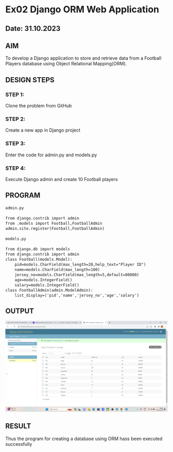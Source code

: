 # Ex02 Django ORM Web Application
## Date: 31.10.2023

## AIM
To develop a Django application to store and retrieve data from a Football Players database using Object Relational Mapping(ORM).


## DESIGN STEPS

### STEP 1:
Clone the problem from GitHub

### STEP 2:
Create a new app in Django project

### STEP 3:
Enter the code for admin.py and models.py

### STEP 4:
Execute Django admin and create 10 Football players

## PROGRAM
```
admin.py

from django.contrib import admin
from .models import Football,FootballAdmin
admin.site.register(Football,FootballAdmin)

models.py

from django.db import models
from django.contrib import admin
class Football(models.Model):
    pid=models.CharField(max_length=20,help_text="Player ID")
    name=models.CharField(max_length=100)
    jersey_no=models.CharField(max_length=5,default=00000)
    age=models.IntegerField()
    salary=models.IntegerField()
class FootballAdmin(admin.ModelAdmin):
    list_display=('pid','name','jersey_no','age','salary')

```
## OUTPUT

![Alt text](<Screenshot (7).png>)


## RESULT
Thus the program for creating a database using ORM hass been executed successfully
